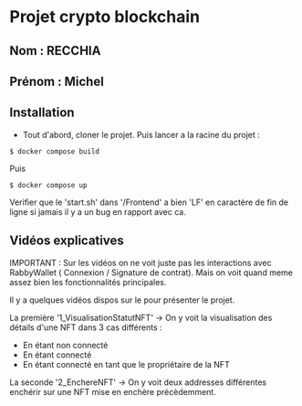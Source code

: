 # Projet crypto blockchain 
## Nom : RECCHIA
## Prénom : Michel

## Installation 

- Tout d'abord, cloner le projet. Puis lancer a la racine du projet :
```
$ docker compose build
```
Puis
```
$ docker compose up
```

Verifier que le 'start.sh' dans '/Frontend' a bien 'LF' en caractère de fin de ligne si jamais il y a un bug en rapport avec ca. 

## Vidéos explicatives

IMPORTANT : Sur les vidéos on ne voit juste pas les interactions avec RabbyWallet ( Connexion / Signature de contrat). Mais on voit quand meme assez bien les fonctionnalités principales.

Il y a quelques vidéos dispos sur le pour présenter le projet.

La première '1_VisualisationStatutNFT' -> On y voit la visualisation des détails d'une NFT dans 3 cas différents :
- En étant non connecté
- En étant connecté
- En étant connecté en tant que le propriétaire de la NFT

La seconde '2_EnchereNFT' -> On y voit deux addresses différentes enchérir sur une NFT mise en enchère précèdemment.

